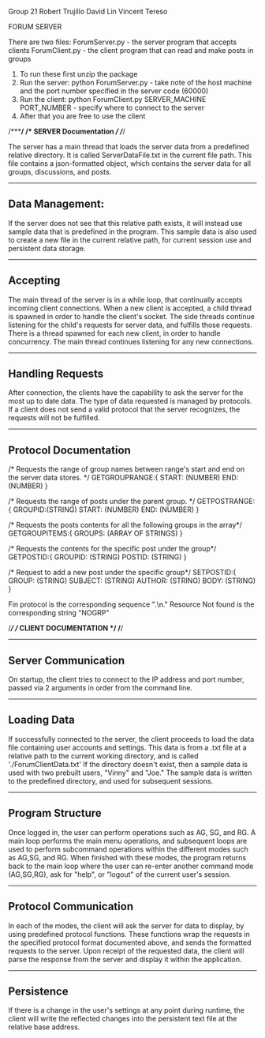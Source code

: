 Group 21
Robert Trujillo
David Lin
Vincent Tereso

FORUM SERVER

There are two files: ForumServer.py - the server program that accepts clients
                     ForumClient.py - the client program that can read and make posts in groups
                     
1. To run these first unzip the package
2. Run the server: python ForumServer.py - take note of the host machine and the port number specified in the server code (60000)
3. Run the client: python ForumClient.py SERVER_MACHINE PORT_NUMBER - specify where to connect to the server
4. After that you are free to use the client

/*****************************************************/
/*			SERVER Documentation                    */
/***************************************************/

The server has a main thread that loads the server data from a predefined relative directory. 
It is called ServerDataFile.txt in the current file path. This file contains a json-formatted object, 
which contains the server data for all groups, discussions, and posts. 

--------------------
Data Management:
--------------------
If the server does not see that this relative path exists, it will instead use sample data that is predefined in the program. 
This sample data is also used to create a new file in the current relative path, for current session use and persistent data storage. 


--------------------
Accepting 
--------------------
The main thread of the server is in a while loop, that continually accepts incoming client connections. 
When a new client is accepted, a child thread is spawned in order to handle the client's socket. 
The side threads continue listening for the child's requests for server data, and fulfills those requests. 
There is a thread spawned for each new client, in order to handle concurrency. 
The main thread continues listening for any new connections. 


---------------------
Handling Requests
--------------------
After connection, the clients have the capability to ask the server for the most up to date data. 
The type of data requested is managed by protocols. If a client does not send a valid protocol that the server recognizes, 
the requests will not be fulfilled. 

------------------------
Protocol Documentation 
------------------------

/* Requests the range of group names between range's start and end on the server data stores. */
GETGROUPRANGE:{
	START: (NUMBER)
	END: (NUMBER)
}

/* Requests the range of posts under the parent group. */
GETPOSTRANGE:{
	GROUPID:(STRING)
	START: (NUMBER)
	END: (NUMBER)
}

/* Requests the posts contents for all the following groups in the array*/
GETGROUPITEMS:{
	GROUPS: (ARRAY OF STRINGS)
}

/* Requests the contents for the specific post under the group*/
GETPOSTID:{
	GROUPID: (STRING)
	POSTID: (STRING)
}

/* Request to add a new post under the specific group*/
SETPOSTID:{
	GROUP: (STRING)
	SUBJECT: (STRING)
	AUTHOR: (STRING)
	BODY: (STRING)	
}

Fin protocol is the corresponding sequence ".\n."
Resource Not found is the corresponding string "NOGRP"



/*********************************************/
/*		CLIENT DOCUMENTATION 				*/
/********************************************/

-------------------------
Server Communication
------------------------
On startup, the client tries to connect to the IP address and port number, passed via 2 arguments in order from the command line. 


-------------------------
Loading Data
-------------------------
If successfully connected to the server, the client proceeds to load the data file containing user accounts and settings.
This data is from a .txt file at a relative path to the current working directory, and is called './ForumClientData.txt'
If the directory doesn't exist, then a sample data is used with two prebuilt users, "Vinny" and "Joe."
The sample data is written to the predefined directory, and used for subsequent sessions. 


-------------------------
Program Structure
-------------------------
Once logged in, the user can perform operations such as AG, SG, and RG. 
A main loop performs the main menu operations, and subsequent loops are used to perform subcommand operations 
within the different modes such as AG,SG, and RG. When finished with these modes, the program returns back to the
main loop where the user can re-enter another command mode (AG,SG,RG), ask for "help", or "logout" of the current user's session. 

-----------------------
Protocol Communication
-----------------------
In each of the modes, the client will ask the server for data to display, by using predefined protocol functions. 
These functions wrap the requests in the specified protocol format documented above, and sends the formatted requests to the server.
Upon receipt of the requested data, the client will parse the response from the server and display it within the application. 

---------------------
Persistence
---------------------
If there is a change in the user's settings at any point during runtime, the client will write the reflected changes into the persistent text file 
at the relative base address. 
